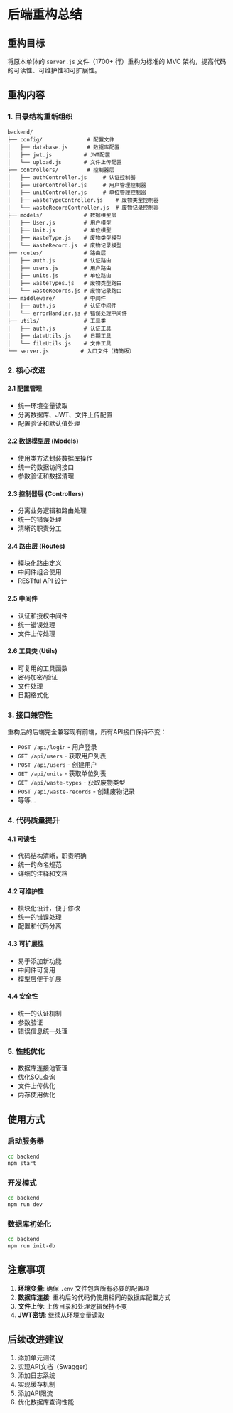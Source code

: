 # 后端重构总结

## 重构目标
将原本单体的 `server.js` 文件（1700+ 行）重构为标准的 MVC 架构，提高代码的可读性、可维护性和可扩展性。

## 重构内容

### 1. 目录结构重新组织

```
backend/
├── config/              # 配置文件
│   ├── database.js      # 数据库配置
│   ├── jwt.js          # JWT配置
│   └── upload.js       # 文件上传配置
├── controllers/         # 控制器层
│   ├── authController.js     # 认证控制器
│   ├── userController.js     # 用户管理控制器
│   ├── unitController.js     # 单位管理控制器
│   ├── wasteTypeController.js    # 废物类型控制器
│   └── wasteRecordController.js  # 废物记录控制器
├── models/             # 数据模型层
│   ├── User.js         # 用户模型
│   ├── Unit.js         # 单位模型
│   ├── WasteType.js    # 废物类型模型
│   └── WasteRecord.js  # 废物记录模型
├── routes/             # 路由层
│   ├── auth.js         # 认证路由
│   ├── users.js        # 用户路由
│   ├── units.js        # 单位路由
│   ├── wasteTypes.js   # 废物类型路由
│   └── wasteRecords.js # 废物记录路由
├── middleware/         # 中间件
│   ├── auth.js         # 认证中间件
│   └── errorHandler.js # 错误处理中间件
├── utils/              # 工具类
│   ├── auth.js         # 认证工具
│   ├── dateUtils.js    # 日期工具
│   └── fileUtils.js    # 文件工具
└── server.js          # 入口文件（精简版）
```

### 2. 核心改进

#### 2.1 配置管理
- 统一环境变量读取
- 分离数据库、JWT、文件上传配置
- 配置验证和默认值处理

#### 2.2 数据模型层 (Models)
- 使用类方法封装数据库操作
- 统一的数据访问接口
- 参数验证和数据清理

#### 2.3 控制器层 (Controllers)
- 分离业务逻辑和路由处理
- 统一的错误处理
- 清晰的职责分工

#### 2.4 路由层 (Routes)
- 模块化路由定义
- 中间件组合使用
- RESTful API 设计

#### 2.5 中间件
- 认证和授权中间件
- 统一错误处理
- 文件上传处理

#### 2.6 工具类 (Utils)
- 可复用的工具函数
- 密码加密/验证
- 文件处理
- 日期格式化

### 3. 接口兼容性
重构后的后端完全兼容现有前端，所有API接口保持不变：

- `POST /api/login` - 用户登录
- `GET /api/users` - 获取用户列表
- `POST /api/users` - 创建用户
- `GET /api/units` - 获取单位列表
- `GET /api/waste-types` - 获取废物类型
- `POST /api/waste-records` - 创建废物记录
- 等等...

### 4. 代码质量提升

#### 4.1 可读性
- 代码结构清晰，职责明确
- 统一的命名规范
- 详细的注释和文档

#### 4.2 可维护性
- 模块化设计，便于修改
- 统一的错误处理
- 配置和代码分离

#### 4.3 可扩展性
- 易于添加新功能
- 中间件可复用
- 模型层便于扩展

#### 4.4 安全性
- 统一的认证机制
- 参数验证
- 错误信息统一处理

### 5. 性能优化
- 数据库连接池管理
- 优化SQL查询
- 文件上传优化
- 内存使用优化

## 使用方式

### 启动服务器
```bash
cd backend
npm start
```

### 开发模式
```bash
cd backend
npm run dev
```

### 数据库初始化
```bash
cd backend
npm run init-db
```

## 注意事项

1. **环境变量**: 确保 `.env` 文件包含所有必要的配置项
2. **数据库连接**: 重构后的代码仍使用相同的数据库配置方式
3. **文件上传**: 上传目录和处理逻辑保持不变
4. **JWT密钥**: 继续从环境变量读取

## 后续改进建议

1. 添加单元测试
2. 实现API文档（Swagger）
3. 添加日志系统
4. 实现缓存机制
5. 添加API限流
6. 优化数据库查询性能 